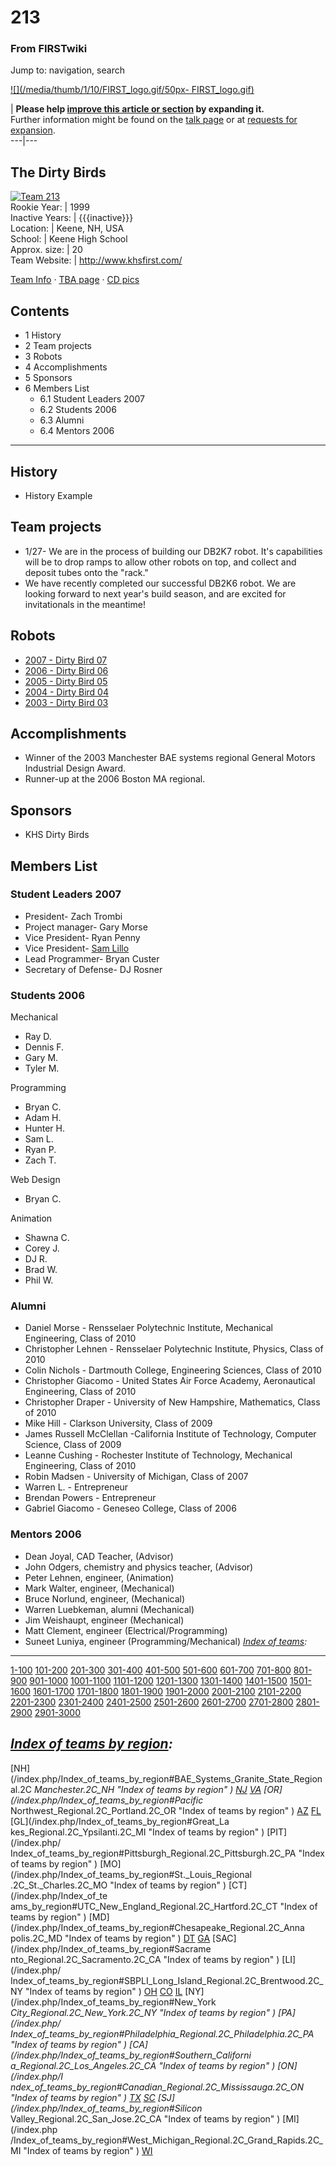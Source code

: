 # 213

### From FIRSTwiki

Jump to: navigation, search

[![](/media/thumb/1/10/FIRST_logo.gif/50px-
FIRST_logo.gif)](/index.php/Image:FIRST_logo.gif "" )

| **Please help [improve this article or
section](http://www.firstwiki.net/index.php?title=213&action=edit
"http://www.firstwiki.net/index.php?title=213&action=edit" ) by expanding
it.**  
Further information might be found on the [talk page](/index.php/Talk:213
"Talk:213" ) or at [requests for
expansion](/index.php/FIRSTwiki:Requests_for_expansion "FIRSTwiki:Requests for
expansion" ).  
---|---  
  
  

The Dirty Birds  
---  
[![Team 213](/media/4/42/Dirtybird213.jpg)](/index.php/Image:Dirtybird213.jpg
"Team 213" )  
Rookie Year: | 1999  
Inactive Years: | {{{inactive}}}  
Location: | Keene, NH, USA  
School: | Keene High School  
Approx. size: | 20  
Team Website: | <http://www.khsfirst.com/>  
  
[Team Info](http://frclinks.appspot.com/t/213
"http://frclinks.appspot.com/t/213" ) · [TBA
page](http://www.thebluealliance.net/tbatv/team.php?team=213
"http://www.thebluealliance.net/tbatv/team.php?team=213" ) · [CD
pics](http://www.chiefdelphi.com/media/photos/tags/frc213
"http://www.chiefdelphi.com/media/photos/tags/frc213" )  
  
## Contents

  * 1 History
  * 2 Team projects
  * 3 Robots
  * 4 Accomplishments
  * 5 Sponsors
  * 6 Members List
    * 6.1 Student Leaders 2007
    * 6.2 Students 2006
    * 6.3 Alumni
    * 6.4 Mentors 2006  
---  
  

## History

  * History Example 


## Team projects

  * 1/27- We are in the process of building our DB2K7 robot. It's capabilities will be to drop ramps to allow other robots on top, and collect and deposit tubes onto the "rack." 
  * We have recently completed our successful DB2K6 robot. We are looking forward to next year's build season, and are excited for invitationals in the meantime! 


## Robots

  * [2007 - Dirty Bird 07](/index.php/Dirty_Bird_07_%28213%29 "Dirty Bird 07 \(213\)" )
  * [2006 - Dirty Bird 06](/index.php/Dirty_Bird_06_%28213%29 "Dirty Bird 06 \(213\)" )
  * [2005 - Dirty Bird 05](/index.php/Dirty_Bird_05_%28213%29 "Dirty Bird 05 \(213\)" )
  * [2004 - Dirty Bird 04](/index.php/Dirty_Bird_04_%28213%29 "Dirty Bird 04 \(213\)" )
  * [2003 - Dirty Bird 03](/index.php/Dirty_Bird_03_%28213%29 "Dirty Bird 03 \(213\)" )


## Accomplishments

  * Winner of the 2003 Manchester BAE systems regional General Motors Industrial Design Award. 
  * Runner-up at the 2006 Boston MA regional. 


## Sponsors

  * KHS Dirty Birds 


## Members List


### Student Leaders 2007

  * President- Zach Trombi 
  * Project manager- Gary Morse 
  * Vice President- Ryan Penny 
  * Vice President- [Sam Lillo](/index.php/Sam_Lillo_%28213%29 "Sam Lillo \(213\)" )
  * Lead Programmer- Bryan Custer 
  * Secretary of Defense- DJ Rosner 


### Students 2006

Mechanical

  * Ray D. 
  * Dennis F. 
  * Gary M. 
  * Tyler M. 

Programming

  * Bryan C. 
  * Adam H. 
  * Hunter H. 
  * Sam L. 
  * Ryan P. 
  * Zach T. 

Web Design

  * Bryan C. 

Animation

  * Shawna C. 
  * Corey J. 
  * DJ R. 
  * Brad W. 
  * Phil W. 


### Alumni

  * Daniel Morse - Rensselaer Polytechnic Institute, Mechanical Engineering, Class of 2010 
  * Christopher Lehnen - Rensselaer Polytechnic Institute, Physics, Class of 2010 
  * Colin Nichols - Dartmouth College, Engineering Sciences, Class of 2010 
  * Christopher Giacomo - United States Air Force Academy, Aeronautical Engineering, Class of 2010 
  * Christopher Draper - University of New Hampshire, Mathematics, Class of 2010 
  * Mike Hill - Clarkson University, Class of 2009 
  * James Russell McClellan -California Institute of Technology, Computer Science, Class of 2009 
  * Leanne Cushing - Rochester Institute of Technology, Mechanical Engineering, Class of 2010 
  * Robin Madsen - University of Michigan, Class of 2007 
  * Warren L. - Entrepreneur 
  * Brendan Powers - Entrepreneur 
  * Gabriel Giacomo - Geneseo College, Class of 2006 


### Mentors 2006

  * Dean Joyal, CAD Teacher, (Advisor) 
  * John Odgers, chemistry and physics teacher, (Advisor) 
  * Peter Lehnen, engineer, (Animation) 
  * Mark Walter, engineer, (Mechanical) 
  * Bruce Norlund, engineer, (Mechanical) 
  * Warren Luebkeman, alumni (Mechanical) 
  * Jim Weishaupt, engineer (Mechanical) 
  * Matt Clement, engineer (Electrical/Programming) 
  * Suneet Luniya, engineer (Programming/Mechanical) 
_[Index of teams](/index.php/Index_of_teams "Index of teams" ):_  
---  
  
[1-100](/index.php/Index_of_teams#1-100 "Index of teams" )
[101-200](/index.php/Index_of_teams#101-200 "Index of teams" )
[201-300](/index.php/Index_of_teams#201-300 "Index of teams" )
[301-400](/index.php/Index_of_teams#301-400 "Index of teams" )
[401-500](/index.php/Index_of_teams#401-500 "Index of teams" )
[501-600](/index.php/Index_of_teams#501-600 "Index of teams" )
[601-700](/index.php/Index_of_teams#601-700 "Index of teams" )
[701-800](/index.php/Index_of_teams#701-800 "Index of teams" )
[801-900](/index.php/Index_of_teams#801-900 "Index of teams" )
[901-1000](/index.php/Index_of_teams#901-1000 "Index of teams" )
[1001-1100](/index.php/Index_of_teams#1001-1100 "Index of teams" )
[1101-1200](/index.php/Index_of_teams#1101-1200 "Index of teams" )
[1201-1300](/index.php/Index_of_teams#1201-1300 "Index of teams" )
[1301-1400](/index.php/Index_of_teams#1301-1400 "Index of teams" )
[1401-1500](/index.php/Index_of_teams#1401-1500 "Index of teams" )
[1501-1600](/index.php/Index_of_teams#1501-1600 "Index of teams" )
[1601-1700](/index.php/Index_of_teams#1601-1700 "Index of teams" )
[1701-1800](/index.php/Index_of_teams#1701-1800 "Index of teams" )
[1801-1900](/index.php/Index_of_teams#1801-1900 "Index of teams" )
[1901-2000](/index.php/Index_of_teams#1901-2000 "Index of teams" )
[2001-2100](/index.php/Index_of_teams#2001-2100 "Index of teams" )
[2101-2200](/index.php/Index_of_teams#2101-2200 "Index of teams" )
[2201-2300](/index.php/Index_of_teams#2201-2300 "Index of teams" )
[2301-2400](/index.php/Index_of_teams#2301-2400 "Index of teams" )
[2401-2500](/index.php/Index_of_teams#2401-2500 "Index of teams" )
[2501-2600](/index.php/Index_of_teams#2501-2600 "Index of teams" )
[2601-2700](/index.php/Index_of_teams#2601-2700 "Index of teams" )
[2701-2800](/index.php/Index_of_teams#2701-2800 "Index of teams" )
[2801-2900](/index.php/Index_of_teams#2801-2900 "Index of teams" )
[2901-3000](/index.php/Index_of_teams#2901-3000 "Index of teams" )  
  
_[Index of teams by region](/index.php/Index_of_teams_by_region "Index of
teams by region" ):_  
---  
  
[NH](/index.php/Index_of_teams_by_region#BAE_Systems_Granite_State_Regional.2C
_Manchester.2C_NH "Index of teams by region" )
[NJ](/index.php/Index_of_teams_by_region#New_Jersey_Regional.2C_Trenton.2C_NJ
"Index of teams by region" )
[VA](/index.php/Index_of_teams_by_region#NASA.2FVCU_Regional.2C_Richmond.2C_VA
"Index of teams by region" ) [OR](/index.php/Index_of_teams_by_region#Pacific_
Northwest_Regional.2C_Portland.2C_OR "Index of teams by region" )
[AZ](/index.php/Index_of_teams_by_region#Arizona_Regional.2C_Phoenix.2C_AZ
"Index of teams by region" )
[FL](/index.php/Index_of_teams_by_region#Florida_Regional.2C_Orlando.2C_FL
"Index of teams by region" ) [GL](/index.php/Index_of_teams_by_region#Great_La
kes_Regional.2C_Ypsilanti.2C_MI "Index of teams by region" ) [PIT](/index.php/
Index_of_teams_by_region#Pittsburgh_Regional.2C_Pittsburgh.2C_PA "Index of
teams by region" ) [MO](/index.php/Index_of_teams_by_region#St._Louis_Regional
.2C_St._Charles.2C_MO "Index of teams by region" ) [CT](/index.php/Index_of_te
ams_by_region#UTC_New_England_Regional.2C_Hartford.2C_CT "Index of teams by
region" ) [MD](/index.php/Index_of_teams_by_region#Chesapeake_Regional.2C_Anna
polis.2C_MD "Index of teams by region" )
[DT](/index.php/Index_of_teams_by_region#Detroit_Regional.2C_Detroit.2C_MI
"Index of teams by region" )
[GA](/index.php/Index_of_teams_by_region#Peachtree_Regional.2C_Duluth.2C_GA
"Index of teams by region" ) [SAC](/index.php/Index_of_teams_by_region#Sacrame
nto_Regional.2C_Sacramento.2C_CA "Index of teams by region" ) [LI](/index.php/
Index_of_teams_by_region#SBPLI_Long_Island_Regional.2C_Brentwood.2C_NY "Index
of teams by region" )
[OH](/index.php/Index_of_teams_by_region#Buckeye_Regional.2C_Cleveland.2C_OH
"Index of teams by region" )
[CO](/index.php/Index_of_teams_by_region#Colorado_Regional.2C_Denver.2C_CO
"Index of teams by region" )
[IL](/index.php/Index_of_teams_by_region#Midwest_Regional.2C_Evanston.2C_IL
"Index of teams by region" ) [NY](/index.php/Index_of_teams_by_region#New_York
_City_Regional.2C_New_York.2C_NY "Index of teams by region" ) [PA](/index.php/
Index_of_teams_by_region#Philadelphia_Regional.2C_Philadelphia.2C_PA "Index of
teams by region" ) [CA](/index.php/Index_of_teams_by_region#Southern_Californi
a_Regional.2C_Los_Angeles.2C_CA "Index of teams by region" ) [ON](/index.php/I
ndex_of_teams_by_region#Canadian_Regional.2C_Mississauga.2C_ON "Index of teams
by region" )
[TX](/index.php/Index_of_teams_by_region#Lone_Star_Regional.2C_Houston.2C_TX
"Index of teams by region" )
[SC](/index.php/Index_of_teams_by_region#Palmetto_Regional.2C_Columbia.2C_SC
"Index of teams by region" ) [SJ](/index.php/Index_of_teams_by_region#Silicon_
Valley_Regional.2C_San_Jose.2C_CA "Index of teams by region" ) [MI](/index.php
/Index_of_teams_by_region#West_Michigan_Regional.2C_Grand_Rapids.2C_MI "Index
of teams by region" )
[WI](/index.php/Index_of_teams_by_region#Wisconsin_Regional.2C_Milwaukee.2C_WI
"Index of teams by region" )  
  
